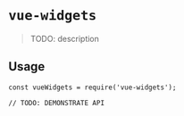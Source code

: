 # `vue-widgets`

> TODO: description

## Usage

```
const vueWidgets = require('vue-widgets');

// TODO: DEMONSTRATE API
```
